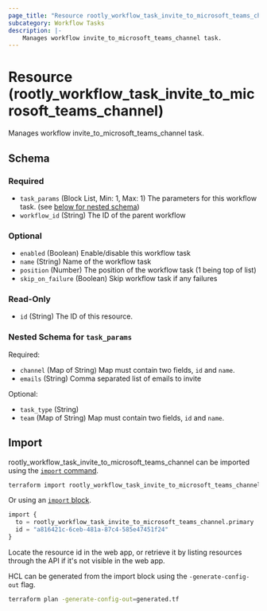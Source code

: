 ```yaml
---
page_title: "Resource rootly_workflow_task_invite_to_microsoft_teams_channel - terraform-provider-rootly"
subcategory: Workflow Tasks
description: |-
    Manages workflow invite_to_microsoft_teams_channel task.
---
```


# Resource (rootly_workflow_task_invite_to_microsoft_teams_channel)

Manages workflow invite_to_microsoft_teams_channel task.



<!-- schema generated by tfplugindocs -->
## Schema

### Required

- `task_params` (Block List, Min: 1, Max: 1) The parameters for this workflow task. (see [below for nested schema](#nestedblock--task_params))
- `workflow_id` (String) The ID of the parent workflow

### Optional

- `enabled` (Boolean) Enable/disable this workflow task
- `name` (String) Name of the workflow task
- `position` (Number) The position of the workflow task (1 being top of list)
- `skip_on_failure` (Boolean) Skip workflow task if any failures

### Read-Only

- `id` (String) The ID of this resource.

<a id="nestedblock--task_params"></a>
### Nested Schema for `task_params`

Required:

- `channel` (Map of String) Map must contain two fields, `id` and `name`.
- `emails` (String) Comma separated list of emails to invite

Optional:

- `task_type` (String)
- `team` (Map of String) Map must contain two fields, `id` and `name`.

## Import

rootly_workflow_task_invite_to_microsoft_teams_channel can be imported using the [`import` command](https://developer.hashicorp.com/terraform/cli/commands/import).

```sh
terraform import rootly_workflow_task_invite_to_microsoft_teams_channel.primary a816421c-6ceb-481a-87c4-585e47451f24
```

Or using an [`import` block](https://developer.hashicorp.com/terraform/language/import).

```terraform
import {
  to = rootly_workflow_task_invite_to_microsoft_teams_channel.primary
  id = "a816421c-6ceb-481a-87c4-585e47451f24"
}
```

Locate the resource id in the web app, or retrieve it by listing resources through the API if it's not visible in the web app.

HCL can be generated from the import block using the `-generate-config-out` flag.

```sh
terraform plan -generate-config-out=generated.tf
```
